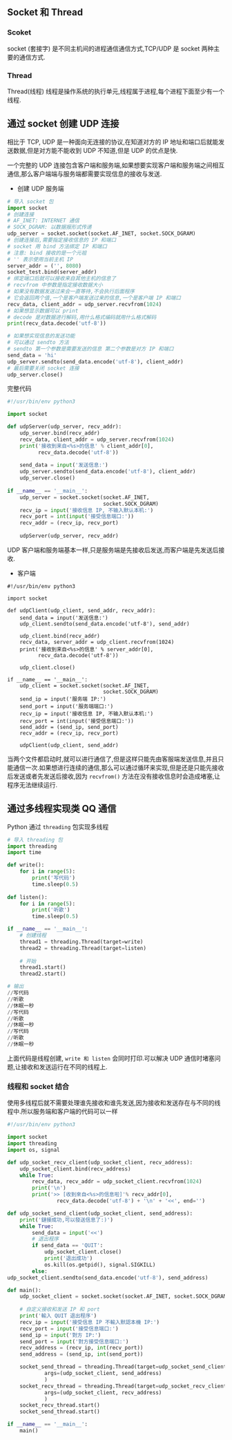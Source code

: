 ##  Socket 和 Thread

### Scoket

socket (套接字) 是不同主机间的进程通信通信方式,TCP/UDP 是 socket 两种主要的通信方式.

### Thread

Thread(线程) 线程是操作系统的执行单元,线程属于进程,每个进程下面至少有一个线程.

## 通过 socket 创建 UDP 连接

相比于 TCP, UDP 是一种面向无连接的协议,在知道对方的 IP 地址和端口后就能发送数据,但是对方能不能收到 UDP 不知道,但是 UDP 的优点是快.

一个完整的 UDP 连接包含客户端和服务端,如果想要实现客户端和服务端之间相互通信,那么客户端端与服务端都需要实现信息的接收与发送.

* 创建 UDP 服务端

```python
# 导入 socket 包
import socket
# 创建连接
# AF_INET: INTERNET 通信
# SOCK_DGRAM: 以数据报形式传递
udp_server = socket.socket(socket.AF_INET, socket.SOCK_DGRAM)
# 创建连接后,需要指定接收信息的 IP 和端口
# socket 用 bind 方法绑定 IP 和端口
# 注意: bind 接收的是一个元祖
# '' 表示使用当前主机 IP
server_addr = ('', 8080)
socket_test.bind(server_addr)
# 绑定端口后就可以接收来自其他主机的信息了
# recvfrom 中参数是指定接收数据大小
# 如果没有数据发送过来会一直等待,不会执行后面程序
# 它会返回两个值,一个是客户端发送过来的信息,一个是客户端 IP 和端口
recv_data, client_addr = udp_server.recvfrom(1024)
# 如果想显示数据可以 print
# decode 是对数据进行解码,用什么格式编码就用什么格式解码
print(recv_data.decode('utf-8'))

# 如果想实现信息的发送功能
# 可以通过 sendto 方法
# sendto 第一个参数是需要发送的信息 第二个参数是对方 IP 和端口
send_data = 'hi'
udp_server.sendto(send_data.encode('utf-8'), client_addr) 
# 最后需要关闭 socket 连接
udp_server.close()
```

完整代码

```python
#!/usr/bin/env python3

import socket

def udpServer(udp_server, recv_addr):
    udp_server.bind(recv_addr)
    recv_data, client_addr = udp_server.recvfrom(1024)
    print('接收到来自<%s>的信息' % client_addr[0],
          recv_data.decode('utf-8'))
    
    send_data = input('发送信息:')
    udp_server.sendto(send_data.encode('utf-8'), client_addr)
    udp_server.close()
   
if __name__ == '__main__':
    udp_server = socket.socket(socket.AF_INET,
                               socket.SOCK_DGRAM)
    recv_ip = input('接收信息 IP, 不输入默认本机:')
    recv_port = int(input('接受信息端口:'))
   	recv_addr = (recv_ip, recv_port)
    
    udpServer(udp_server, recv_addr)

```

UDP 客户端和服务端基本一样,只是服务端是先接收后发送,而客户端是先发送后接收.

* 客户端

```python\
#!/usr/bin/env python3

import socket

def udpClient(udp_client, send_addr, recv_addr):
	send_data = input('发送信息:')
	udp_client.sendto(send_data.encode('utf-8'), send_addr)	

	udp_client.bind(recv_addr)
	recv_data, server_addr = udp_client.recvfrom(1024)
	print('接收到来自<%s>的信息' % server_addr[0],
          recv_data.decode('utf-8'))
    
	udp_client.close()
   
if __name__ == '__main__':
    udp_client = socket.socket(socket.AF_INET,
                               socket.SOCK_DGRAM)
    send_ip = input('服务端 IP:')
    send_port = input('服务端端口:')
    recv_ip = input('接收信息 IP, 不输入默认本机:')
    recv_port = int(input('接受信息端口:'))
   	send_addr = (send_ip, send_port)
   	recv_addr = (recv_ip, recv_port)
    
    udpClient(udp_client, send_addr)
```

当两个文件都启动时,就可以进行通信了,但是这样只能先由客服端发送信息,并且只能通信一次.如果想进行连续的通信,那么可以通过循环来实现,但是还是只能先接收后发送或者先发送后接收,因为 `recvfrom()` 方法在没有接收信息时会造成堵塞,让程序无法继续运行.

## 通过多线程实现类 QQ 通信

Python 通过 `threading` 包实现多线程

```python
# 导入 threading 包
import threading
import time

def write():
    for i in range(5):
        print('写代码')
        time.sleep(0.5)
        
def listen():
    for i in range(5):
        print('听歌')
        time.sleep(0.5)

if __name__ == '__main__':
    # 创建线程
    thread1 = threading.Thread(target=write)
    thread2 = threading.Thread(target=listen)
    
    # 开始
    thread1.start()
    thread2.start()

# 输出
//写代码
//听歌
//休眠一秒
//写代码
//听歌
//休眠一秒
//写代码
//听歌
//休眠一秒
```

上面代码是线程创建, `write 和 listen`  会同时打印.可以解决 UDP 通信时堵塞问题,让接收和发送运行在不同的线程上.

### 线程和 socket 结合

使用多线程后就不需要处理谁先接收和谁先发送,因为接收和发送存在与不同的线程中.所以服务端和客户端的代码可以一样

```python
#!/usr/bin/env python3

import socket
import threading
import os, signal

def udp_socket_recv_client(udp_socket_client, recv_address):
    udp_socket_client.bind(recv_address)
    while True:
        recv_data, recv_addr = udp_socket_client.recvfrom(1024)
        print('\n')
        print('>> [收到來自<%s>的信息啦]'% recv_addr[0],
                recv_data.decode('utf-8') + '\n' + '<<', end='')

def udp_socket_send_client(udp_socket_client, send_address):
    print('鏈接成功,可以發送信息了:)')
    while True:
        send_data = input('<<')
        # 退出程序
        if send_data == 'QUIT':
            udp_socket_client.close()
            print('退出成功')
            os.kill(os.getpid(), signal.SIGKILL)
        else:
udp_socket_client.sendto(send_data.encode('utf-8'), send_address)

def main():
    udp_socket_client = socket.socket(socket.AF_INET, socket.SOCK_DGRAM)
	
    # 自定义接收和发送 IP 和 port
    print('輸入 QUIT 退出程序')
    recv_ip = input('接受信息 IP 不輸入默認本機 IP:')
    recv_port = input('接受信息端口:')
    send_ip = input('對方 IP:')
    send_port = input('對方接受信息端口:')
    recv_address = (recv_ip, int(recv_port))
    send_address = (send_ip, int(send_port))

    socket_send_thread = threading.Thread(target=udp_socket_send_client,
            args=(udp_socket_client, send_address)
            )
    socket_recv_thread = threading.Thread(target=udp_socket_recv_client,
            args=(udp_socket_client, recv_address)
            )
    socket_recv_thread.start()
    socket_send_thread.start()

if __name__ == '__main__':
    main()

```

